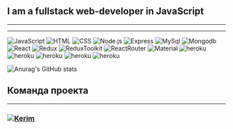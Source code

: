 

## I am a fullstack web-developer in JavaScript

---

<!-- YOUTUBE:START -->
<!-- YOUTUBE:END -->

--- 

![JavaScript](https://img.shields.io/badge/-JavaScript-090909?style=for-the-badge&logo=javascript&logoColor=yellow)
![HTML](https://img.shields.io/badge/-HTML-090909?style=for-the-badge&logo=HTML5&logoColor=orange)
![CSS](https://img.shields.io/badge/-CSS-090909?style=for-the-badge&logo=css3&logoColor=blue)
![Node.js](https://img.shields.io/badge/-Node.js-090909?style=for-the-badge&logo=node.js&logoColor=gree)
![Express](https://img.shields.io/badge/-express-090909?style=for-the-badge&logo=express&logoColor=green)
![MySql](https://img.shields.io/badge/-MySql-090909?style=for-the-badge&logo=mySql&logoColor=00ffff)
![Mongodb](https://img.shields.io/badge/-MongoDB-090909?style=for-the-badge&logo=mongodb&logoColor=gree)
![React](https://img.shields.io/badge/-React-090909?style=for-the-badge&logo=react&logoColor=00FFFF)
![Redux](https://img.shields.io/badge/-Redux-090909?style=for-the-badge&logo=redux&logoColor=8A2BE2)
![ReduxToolkit](https://img.shields.io/badge/-ReduxToolkit-090909?style=for-the-badge&logo=Redux&logoColor=8A2BE2)
![ReactRouter](https://img.shields.io/badge/-ReactRouter-090909?style=for-the-badge&logo=ReactRouter&logoColor=read)
![Material](https://img.shields.io/badge/-materialUI-090909?style=for-the-badge&logo=materialUI&logoColor=47C5FB)
![heroku](https://img.shields.io/badge/-mongoos-090909?style=for-the-badge&logo=mongoos&logoColor=47C5FB)
![heroku](https://img.shields.io/badge/-git-090909?style=for-the-badge&logo=git&logoColor=write)
![heroku](https://img.shields.io/badge/-heroku-090909?style=for-the-badge&logo=heroku&logoColor=write)
![heroku](https://img.shields.io/badge/-WebStorm-090909?style=for-the-badge&logo=webstorm&logoColor=blue)
![heroku](https://img.shields.io/badge/-bootstrap-090909?style=for-the-badge&logo=bootstrap&logoColor=aqua)





![Anurag's GitHub stats](https://github-readme-stats.vercel.app/api?username=kerim-in&theme=outrun&show_icons=true)


## Команда проекта

---


<h3>
  <a href="https://github.com/kerim-in">
    <img alt="Kerim" src="https://img.shields.io/badge/-Kerim_in-black?style=for-the-badge&logo=github&logoColor=white" />
  </a>
</h3>

